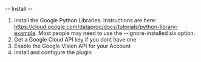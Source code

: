 
-- Install --
1. Install the Google Python Libraries.  Instructions are here: https://cloud.google.com/dataproc/docs/tutorials/python-library-example.  Most people may need to use the --ignore-installed six option.
2. Get a Google Cloud API key if you dont have one
3. Enable the Google Vision API for your Account
4. Install and configure the plugin

